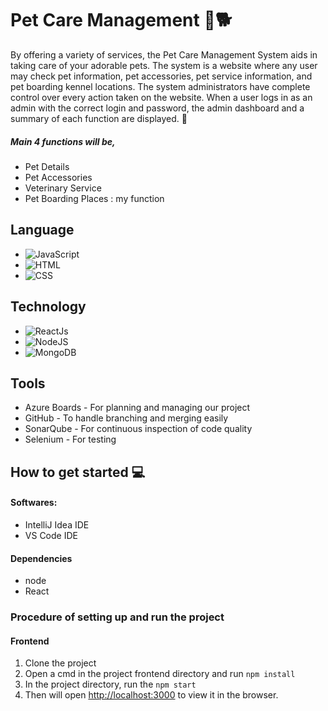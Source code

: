 # Pet Care Management 🐾🐕 

By offering a variety of services, the Pet Care Management System aids in taking care of your adorable pets. The system is a website where any user may check pet information, pet accessories, pet service information, and pet boarding kennel locations. The system administrators have complete control over every action taken on the website. When a user logs in as an admin with the correct login and password, the admin dashboard and a summary of each function are displayed. 🐶

##### Main 4 functions will be, 
* Pet Details 
* Pet Accessories 
* Veterinary Service 
* Pet Boarding Places : my function

## Language 
* ![JavaScript](https://img.shields.io/badge/Language-JavaScript-orange)
* ![HTML](https://img.shields.io/badge/Language-HTML-green)
* ![CSS](https://img.shields.io/badge/Language-CSS-blue)

## Technology 
* ![ReactJs](https://img.shields.io/badge/FrontEnd-ReactJs-blue)
* ![NodeJS](https://img.shields.io/badge/BackEnd-NodeJS-purple)
* ![MongoDB](https://img.shields.io/badge/Database-MongoDB-green)

## Tools 
- Azure Boards - For planning and managing our project
- GitHub - To handle branching and merging easily
- SonarQube - For continuous inspection of code quality
- Selenium - For testing 


## How to get started 💻
#### Softwares:
- IntelliJ Idea IDE
- VS Code IDE

#### Dependencies 
- node
- React

### Procedure of setting up and run the project
#### Frontend
1. Clone the project
2. Open a cmd in the project frontend directory and run `npm install`
3. In the project directory, run the `npm start`
4. Then will open [http://localhost:3000](http://localhost:3000) to view it in the browser.

